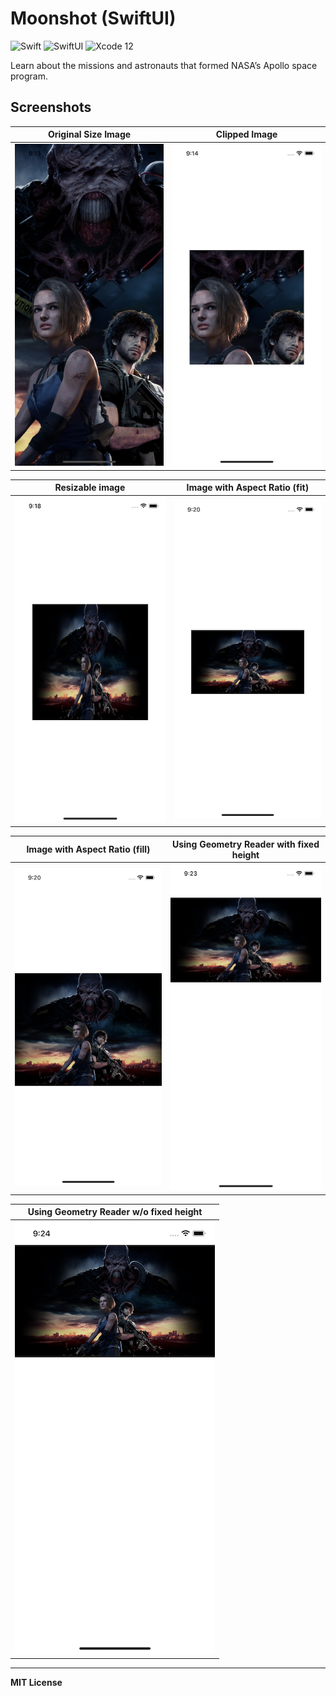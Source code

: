 # Moonshot (SwiftUI)
![Swift](https://img.shields.io/badge/Language-Swift-orange)
![SwiftUI](https://img.shields.io/badge/Platform-SwiftUI-purple)
![Xcode 12](https://img.shields.io/badge/IDE-Xcode%2012-blue)

Learn about the missions and astronauts that formed NASA’s Apollo space program.

## Screenshots

| Original Size Image            | Clipped Image                  |
| ------------------------------ | ------------------------------ |
| ![ss01](.screenshots/ss01.png) | ![ss02](.screenshots/ss02.png) |

| Resizable image                | Image with Aspect Ratio (fit)  |
| ------------------------------ | ------------------------------ |
| ![ss03](.screenshots/ss03.png) | ![ss04](.screenshots/ss04.png) |

| Image with Aspect Ratio (fill) | Using Geometry Reader with fixed height |
| ------------------------------ | --------------------------------------- |
| ![ss05](.screenshots/ss05.png) | ![ss06](.screenshots/ss06.png)          |

| Using Geometry Reader w/o fixed height |
| -------------------------------------- |
| ![ss07](.screenshots/ss07.png)         |

---

**MIT License**
